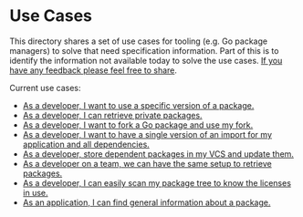 # Use Cases

This directory shares a set of use cases for tooling (e.g. Go package managers)
to solve that need specification information. Part of this is to identify the
information not available today to solve the use cases. [If you have any feedback
please feel free to share](https://github.com/mattfarina/pkg/issues).

Current use cases:

* [As a developer, I want to use a specific version of a package.](use_specific_version.md)
* [As a developer, I can retrieve private packages.](work_with_private_packages.md)
* [As a developer, I want to fork a Go package and use my fork.](working_with_forks.md)
* [As a developer, I want to have a single version of an import for my application and all dependencies.](single_import.md)
* [As a developer, store dependent packages in my VCS and update them.](managed_vendored_dependencies.md)
* [As a developer on a team, we can have the same setup to retrieve packages.](consistent_team_setup_with_private.md)
* [As a developer, I can easily scan my package tree to know the licenses in use.](license_scan.md)
* [As an application, I can find general information about a package.](application_information.md)
